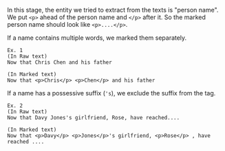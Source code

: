 In this stage, the entity we tried to extract from the texts is "person name".
We put `<p>` ahead of the person name and `</p>` after it. So the marked person name should look like `<p>....</p>`.

If a name contains multiple words, we marked them separately.

```
Ex. 1
(In Raw text)
Now that Chris Chen and his father

(In Marked text)
Now that <p>Chris</p> <p>Chen</p> and his father
```

If a name has a possessive suffix (`'s`), we exclude the suffix from the tag.

```
Ex. 2
(In Raw text)
Now that Davy Jones's girlfriend, Rose, have reached....

(In Marked text)
Now that <p>Davy</p> <p>Jones</p>'s girlfriend, <p>Rose</p> , have reached ....
```
